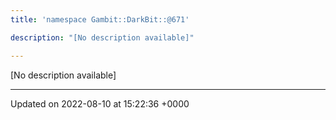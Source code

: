 ```yaml
---
title: 'namespace Gambit::DarkBit::@671'

description: "[No description available]"

---
```







[No description available]






-------------------------------

Updated on 2022-08-10 at 15:22:36 +0000